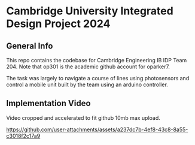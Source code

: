 # Cambridge University Integrated Design Project 2024

## General Info
This repo contains the codebase for Cambridge Engineering IB IDP Team 204.
Note that op301 is the academic github account for oparker7.

The task was largely to navigate a course of lines using photosensors and control a mobile unit built by the team using an arduino controller. 

## Implementation Video
Video cropped and accelerated to fit github 10mb max upload.

https://github.com/user-attachments/assets/a237dc7b-4ef8-43c8-8a55-c3018f2c17a9

